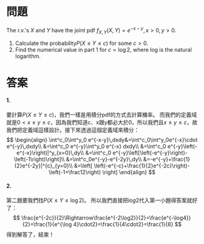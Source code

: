 # 問題
The r.v.'s $X$ and $Y$ have the joint pdf
$f_{X,Y}(X,Y)=e^{-x-y},\,x>0,y>0$.
1. Calculate the probability$P(X\leq Y\leq c)$ for some $c>0$.
2. Find the numerical value in part 1 for $c=\log2$, where log is the natural logarithm.
# 答案
#### 1.
要計算$P(X\leq Y\leq c)$，我們一樣是用積分pdf的方式去計算機率。
而我們的定義域就是$0<x\leq y \leq c$，因為我們知道c、x跟y都必大於0，所以我們且$x\leq y \leq c$，故我們把定義域這樣設計。接下來透過這個定義域來積分：
$$
\begin{align}
\int^c_0\int^y_0 e^{-x-y}\,dxdy&=\int^c_0\int^y_0e^{-x}\cdot e^{-y}\,dxdy\\
&=\int^c_0 e^{-y}\int^y_0 e^{-x} dxdy\\
&=\int^c_0 e^{-y}\left(-e^{-x}\right)|^y_{x=0}\,dy\\
&=\int^c_0 e^{-y}\left[\left(-e^{-y}\right)-\left(-1\right)\right]\\
&=\int^c_0e^{-y}-e^{-2y}\,dy\\
&=-e^{-y}+\frac{1}{2}e^{-2y}|^{c}_{y=0}\\
&=\left[ \left(-e^{-c}+\frac{1}{2}e^{-2c}\right)-\left(-1+\frac12\right) \right]
\end{align}
$$
#### 2.
第二題要我們找$P(X\leq Y \leq \log 2)$。
所以我們直接把$log2$代入第一小題得答案就好了：
$$
\frac{e^{-2c}}{2}\Rightarrow\frac{e^{-2\log2}}{2}=\frac{e^{-\log4}}{2}=\frac{1}{e^{\log 4}\cdot2}=\frac{1}{4\cdot2}=\frac{1}{8}
$$
得到解答了，結束！
